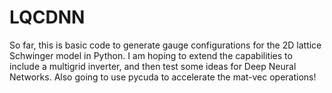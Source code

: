 # LQCDNN

So far, this is basic code to generate gauge configurations for the 2D lattice Schwinger model in Python. I am hoping to extend the capabilities to include a multigrid inverter, and then test some ideas for Deep Neural Networks. Also going to use pycuda to accelerate the mat-vec operations!
